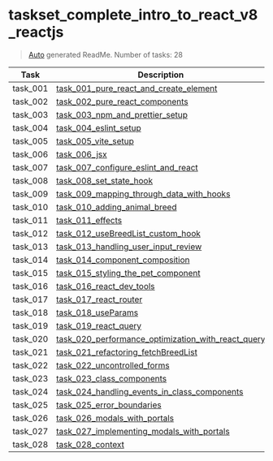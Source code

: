 # taskset_complete_intro_to_react_v8_reactjs

> [Auto](https://github.com/codeaprendiz/learn_fullstack/blob/main/home/php/intermediate/taskset_intermediate_php/task_004_createGlobalMarkdownTable/generate-readme.php) generated ReadMe. Number of tasks: 28

| Task     | Description                                                                                                                                         |
|----------|-----------------------------------------------------------------------------------------------------------------------------------------------------|
| task_001 | [task_001_pure_react_and_create_element](taskset_complete_intro_to_react_v8_reactjs/task_001_pure_react_and_create_element)                         |
| task_002 | [task_002_pure_react_components](taskset_complete_intro_to_react_v8_reactjs/task_002_pure_react_components)                                         |
| task_003 | [task_003_npm_and_prettier_setup](taskset_complete_intro_to_react_v8_reactjs/task_003_npm_and_prettier_setup)                                       |
| task_004 | [task_004_eslint_setup](taskset_complete_intro_to_react_v8_reactjs/task_004_eslint_setup)                                                           |
| task_005 | [task_005_vite_setup](taskset_complete_intro_to_react_v8_reactjs/task_005_vite_setup)                                                               |
| task_006 | [task_006_jsx](taskset_complete_intro_to_react_v8_reactjs/task_006_jsx)                                                                             |
| task_007 | [task_007_configure_eslint_and_react](taskset_complete_intro_to_react_v8_reactjs/task_007_configure_eslint_and_react)                               |
| task_008 | [task_008_set_state_hook](taskset_complete_intro_to_react_v8_reactjs/task_008_set_state_hook)                                                       |
| task_009 | [task_009_mapping_through_data_with_hooks](taskset_complete_intro_to_react_v8_reactjs/task_009_mapping_through_data_with_hooks)                     |
| task_010 | [task_010_adding_animal_breed](taskset_complete_intro_to_react_v8_reactjs/task_010_adding_animal_breed)                                             |
| task_011 | [task_011_effects](taskset_complete_intro_to_react_v8_reactjs/task_011_effects)                                                                     |
| task_012 | [task_012_useBreedList_custom_hook](taskset_complete_intro_to_react_v8_reactjs/task_012_useBreedList_custom_hook)                                   |
| task_013 | [task_013_handling_user_input_review](taskset_complete_intro_to_react_v8_reactjs/task_013_handling_user_input_review)                               |
| task_014 | [task_014_component_composition](taskset_complete_intro_to_react_v8_reactjs/task_014_component_composition)                                         |
| task_015 | [task_015_styling_the_pet_component](taskset_complete_intro_to_react_v8_reactjs/task_015_styling_the_pet_component)                                 |
| task_016 | [task_016_react_dev_tools](taskset_complete_intro_to_react_v8_reactjs/task_016_react_dev_tools)                                                     |
| task_017 | [task_017_react_router](taskset_complete_intro_to_react_v8_reactjs/task_017_react_router)                                                           |
| task_018 | [task_018_useParams](taskset_complete_intro_to_react_v8_reactjs/task_018_useParams)                                                                 |
| task_019 | [task_019_react_query](taskset_complete_intro_to_react_v8_reactjs/task_019_react_query)                                                             |
| task_020 | [task_020_performance_optimization_with_react_query](taskset_complete_intro_to_react_v8_reactjs/task_020_performance_optimization_with_react_query) |
| task_021 | [task_021_refactoring_fetchBreedList](taskset_complete_intro_to_react_v8_reactjs/task_021_refactoring_fetchBreedList)                               |
| task_022 | [task_022_uncontrolled_forms](taskset_complete_intro_to_react_v8_reactjs/task_022_uncontrolled_forms)                                               |
| task_023 | [task_023_class_components](taskset_complete_intro_to_react_v8_reactjs/task_023_class_components)                                                   |
| task_024 | [task_024_handling_events_in_class_components](taskset_complete_intro_to_react_v8_reactjs/task_024_handling_events_in_class_components)             |
| task_025 | [task_025_error_boundaries](taskset_complete_intro_to_react_v8_reactjs/task_025_error_boundaries)                                                   |
| task_026 | [task_026_modals_with_portals](taskset_complete_intro_to_react_v8_reactjs/task_026_modals_with_portals)                                             |
| task_027 | [task_027_implementing_modals_with_portals](taskset_complete_intro_to_react_v8_reactjs/task_027_implementing_modals_with_portals)                   |
| task_028 | [task_028_context](taskset_complete_intro_to_react_v8_reactjs/task_028_context)                                                                     |
